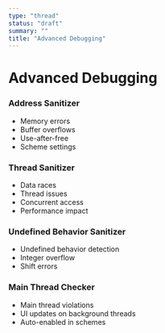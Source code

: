 ```yaml
---
type: "thread"
status: "draft"
summary: ""
title: "Advanced Debugging"
---
```


# Advanced Debugging


### Address Sanitizer
- Memory errors
- Buffer overflows
- Use-after-free
- Scheme settings

### Thread Sanitizer
- Data races
- Thread issues
- Concurrent access
- Performance impact

### Undefined Behavior Sanitizer
- Undefined behavior detection
- Integer overflow
- Shift errors

### Main Thread Checker
- Main thread violations
- UI updates on background threads
- Auto-enabled in schemes

